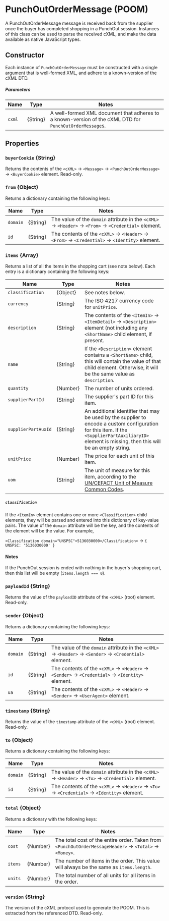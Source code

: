 # PunchOutOrderMessage (POOM)

A PunchOutOrderMessage message is received back from the supplier once the buyer has completed shopping in a PunchOut session. Instances of this class can be used to parse the received cXML, and make the data available as native JavaScript types. 


## Constructor

Each instance of `PunchOutOrderMessage` must be constructed with a single argument that is well-formed XML, and adhere to a known-version of the cXML DTD.


##### Parameters

| Name | Type | Notes |
|------|------|-------|
| `cxml` | {String} | A well-formed XML document that adheres to a known-version of the cXML DTD for `PunchOutOrderMessage`s. |


## Properties

### `buyerCookie` {String}

Returns the contents of the `<cXML>` → `<Message>` → `<PunchOutOrderMessage>` → `<BuyerCookie>` element. Read-only.


### `from` {Object}

Returns a dictionary containing the following keys:

| Name | Type | Notes |
|------|------|-------|
| `domain` | {String} | The value of the `domain` attribute in the `<cXML>` → `<Header>` → `<From>` → `<Credential>` element. |
| `id` | {String} | The contents of the `<cXML>` → `<Header>` → `<From>` → `<Credential>` → `<Identity>` element. |


### `items` {Array}

Returns a list of all the items in the shopping cart (see note below). Each entry is a dictionary containing the following keys:

| Name | Type | Notes |
|------|------|-------|
| `classification` | {Object} | See notes below. |
| `currency` | {String} | The ISO 4217 currency code for `unitPrice`. |
| `description` | {String} | The contents of the `<ItemIn>` → `<ItemDetail>` → `<Description>` element (not including any `<ShortName>` child element, if present. |
| `name` | {String} | If the `<Description>` element contains a `<ShortName>` child, this will contain the value of that child element. Otherwise, it will be the same value as `description`. |
| `quantity` | {Number} | The number of units ordered. |
| `supplierPartId` | {String} | The supplier's part ID for this item. |
| `supplierPartAuxId` | {String} | An additional identifier that may be used by the supplier to encode a custom configuration for this item. If the `<SupplierPartAuxiliaryID>` element is missing, then this will be an empty string. |
| `unitPrice` | {Number} | The price for each unit of this item. |
| `uom` | {String} | The unit of measure for this item, according to the [UN/CEFACT Unit of Measure Common Codes](https://www.unece.org/cefact/codesfortrade/codes_index.html). |

##### `classification`

If the `<ItemIn>` element contains one or more `<Classification>` child elements, they will be parsed and entered into this dictionary of key-value pairs. The value of the `domain` attribute will be the key, and the contents of the element will be the value. For example,

`<Classification domain="UNSPSC">5136030000</Classification>` → `{ UNSPSC: '5136030000' }`

#### Notes

If the PunchOut session is ended with nothing in the buyer's shopping cart, then this list will be empty (`items.length === 0`).


### `payloadId` {String}

Returns the value of the `payloadID` attribute of the `<cXML>` (root) element. Read-only.


### `sender` {Object}

Returns a dictionary containing the following keys:

| Name | Type | Notes |
|------|------|-------|
| `domain` | {String} | The value of the `domain` attribute in the `<cXML>` → `<Header>` → `<Sender>` → `<Credential>` element. |
| `id` | {String} | The contents of the `<cXML>` → `<Header>` → `<Sender>` → `<Credential>` → `<Identity>` element. |
| `ua` | {String} | The contents of the `<cXML>` → `<Header>` → `<Sender>` → `<UserAgent>` element. |


### `timestamp` {String}

Returns the value of the `timestamp` attribute of the `<cXML>` (root) element. Read-only.


### `to` {Object}

Returns a dictionary containing the following keys:

| Name | Type | Notes |
|------|------|-------|
| `domain` | {String} | The value of the `domain` attribute in the `<cXML>` → `<Header>` → `<To>` → `<Credential>` element. |
| `id` | {String} | The contents of the `<cXML>` → `<Header>` → `<To>` → `<Credential>` → `<Identity>` element. |


### `total` {Object}

Returns a dictionary with the following keys:

| Name | Type | Notes |
|------|------|-------|
| `cost` | {Number} | The total cost of the entire order. Taken from `<PunchOutOrderMessageHeader>` → `<Total>` → `<Money>`. |
| `items` | {Number} | The number of items in the order. This value will always be the same as `items.length`. |
| `units` | {Number} | The total number of all units for all items in the order. |


### `version` {String}

The version of the cXML protocol used to generate the POOM. This is extracted from the referenced DTD. Read-only.
